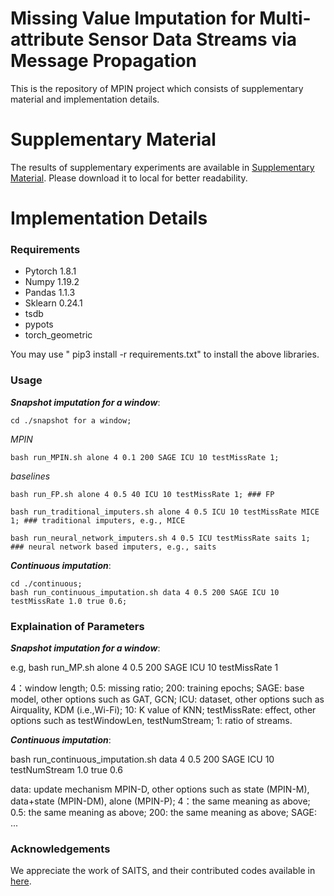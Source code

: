 # Missing Value Imputation for Multi-attribute Sensor Data Streams via Message Propagation


This is the repository of MPIN project which consists of supplementary material and implementation details.


# Supplementary Material
The results of supplementary experiments are available in [Supplementary Material](https://github.com/XLI-2020/MPIN/blob/master/Supplementary_material.pdf). Please download it to local for better readability.


# Implementation Details 

### Requirements
- Pytorch 1.8.1
- Numpy 1.19.2
- Pandas 1.1.3
- Sklearn 0.24.1
- tsdb 
- pypots
- torch_geometric

You may use " pip3 install -r requirements.txt" to install the above libraries.

### Usage

***Snapshot imputation for a window***: 

``` 
cd ./snapshot for a window;
```
*MPIN*

``` 
bash run_MPIN.sh alone 4 0.1 200 SAGE ICU 10 testMissRate 1;
``` 

*baselines*

``` 
bash run_FP.sh alone 4 0.5 40 ICU 10 testMissRate 1; ### FP

bash run_traditional_imputers.sh alone 4 0.5 ICU 10 testMissRate MICE 1; ### traditional imputers, e.g., MICE

bash run_neural_network_imputers.sh 4 0.5 ICU testMissRate saits 1; ### neural network based imputers, e.g., saits

``` 


***Continuous imputation***:

``` 
cd ./continuous;
bash run_continuous_imputation.sh data 4 0.5 200 SAGE ICU 10 testMissRate 1.0 true 0.6;

```

### Explaination of Parameters

***Snapshot imputation for a window***: 

e.g, bash run_MP.sh alone 4 0.5 200 SAGE ICU 10 testMissRate 1

4：window length;
0.5: missing ratio;
200: training epochs;
SAGE: base model, other options such as GAT, GCN;
ICU: dataset, other options such as Airquality, KDM (i.e.,Wi-Fi);
10: K value of KNN;
testMissRate: effect, other options such as testWindowLen, testNumStream; 
1: ratio of streams.

***Continuous imputation***:

bash run_continuous_imputation.sh data 4 0.5 200 SAGE ICU 10 testNumStream 1.0 true 0.6

data: update mechanism MPIN-D, other options such as state (MPIN-M), data+state (MPIN-DM), alone (MPIN-P);
4：the same meaning as above;
0.5: the same meaning as above; 
200: the same meaning as above;
SAGE: ...


### Acknowledgements

We appreciate the work of SAITS, and their contributed codes available in [here](https://github.com/WenjieDu/SAITS).



